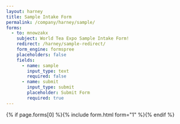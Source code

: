 ```yaml
---
layout: harney
title: Sample Intake Form
permalink: /company/harney/sample/
forms:
  - to: mnowzakx
    subject: World Tea Expo Sample Intake Form!
    redirect: /harney/sample-redirect/
    form_engine: formspree
    placeholders: false
    fields: 
      - name: sample
        input_type: text
        required: false
      - name: submit
        input_type: submit
        placeholder: Submit Form
        required: true
---
```



<div id="form-wrapper">
	

  {% if page.forms[0] %}{% include form.html form="1" %}{% endif %}

</div>






